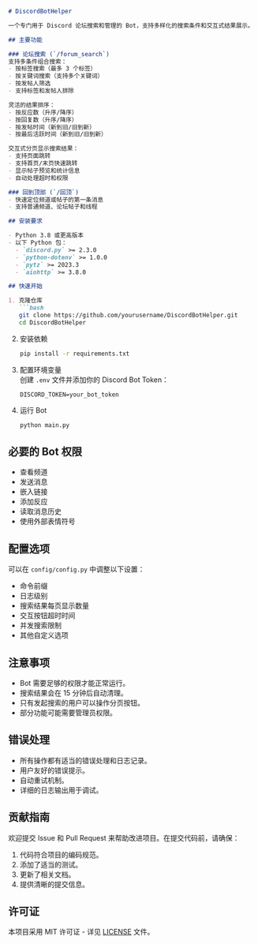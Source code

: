 
```markdown
# DiscordBotHelper

一个专门用于 Discord 论坛搜索和管理的 Bot，支持多样化的搜索条件和交互式结果展示。

## 主要功能

### 论坛搜索 (`/forum_search`)
支持多条件组合搜索：
- 按标签搜索（最多 3 个标签）
- 按关键词搜索（支持多个关键词）
- 按发帖人筛选
- 支持标签和发帖人排除

灵活的结果排序：
- 按反应数（升序/降序）
- 按回复数（升序/降序）
- 按发帖时间（新到旧/旧到新）
- 按最后活跃时间（新到旧/旧到新）

交互式分页显示搜索结果：
- 支持页面跳转
- 支持首页/末页快速跳转
- 显示帖子预览和统计信息
- 自动处理超时和权限

### 回到顶部 (`/回顶`)
- 快速定位频道或帖子的第一条消息
- 支持普通频道、论坛帖子和线程

## 安装要求

- Python 3.8 或更高版本
- 以下 Python 包：
  - `discord.py` >= 2.3.0
  - `python-dotenv` >= 1.0.0
  - `pytz` >= 2023.3
  - `aiohttp` >= 3.8.0

## 快速开始

1. 克隆仓库
   ```bash
   git clone https://github.com/yourusername/DiscordBotHelper.git
   cd DiscordBotHelper
   ```

2. 安装依赖
   ```bash
   pip install -r requirements.txt
   ```

3. 配置环境变量  
   创建 `.env` 文件并添加你的 Discord Bot Token：
   ```env
   DISCORD_TOKEN=your_bot_token
   ```

4. 运行 Bot
   ```bash
   python main.py
   ```

## 必要的 Bot 权限

- 查看频道
- 发送消息
- 嵌入链接
- 添加反应
- 读取消息历史
- 使用外部表情符号

## 配置选项

可以在 `config/config.py` 中调整以下设置：
- 命令前缀
- 日志级别
- 搜索结果每页显示数量
- 交互按钮超时时间
- 并发搜索限制
- 其他自定义选项

## 注意事项

- Bot 需要足够的权限才能正常运行。
- 搜索结果会在 15 分钟后自动清理。
- 只有发起搜索的用户可以操作分页按钮。
- 部分功能可能需要管理员权限。

## 错误处理

- 所有操作都有适当的错误处理和日志记录。
- 用户友好的错误提示。
- 自动重试机制。
- 详细的日志输出用于调试。

## 贡献指南

欢迎提交 Issue 和 Pull Request 来帮助改进项目。在提交代码前，请确保：
1. 代码符合项目的编码规范。
2. 添加了适当的测试。
3. 更新了相关文档。
4. 提供清晰的提交信息。

## 许可证

本项目采用 MIT 许可证 - 详见 [LICENSE](LICENSE) 文件。
